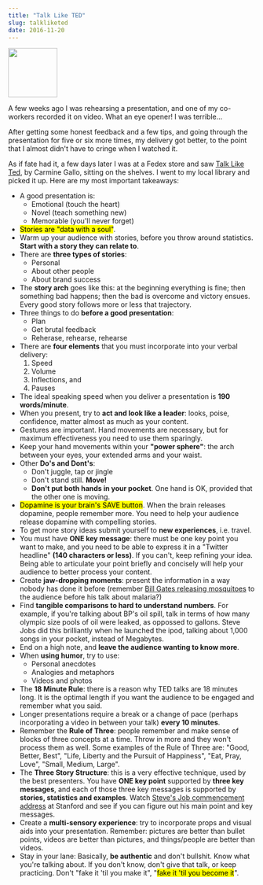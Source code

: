 ```yaml
---
title: "Talk Like TED"
slug: talkliketed
date: 2016-11-20
---
```


<img src="/img/ted.jpg" width="100px">

A few weeks ago I was rehearsing a presentation, and one of my co-workers recorded it on video. What an eye opener! I was terrible... 

After getting some honest feedback and a few tips, and going through the presentation for five or six more times, my delivery got better, to the point that I almost didn't have to cringe when I watched it.

As if fate had it, a few days later I was at a Fedex store and saw [Talk Like Ted](http://www.goodreads.com/book/show/17910144-talk-like-ted), by Carmine Gallo, sitting on the shelves. I went to my local library and picked it up. Here are my most important takeaways:

* A good presentation is:
	* Emotional (touch the heart)
	* Novel (teach something new)
	* Memorable (you'll never forget)
* <mark>Stories are "data with a soul"</mark>.
* Warm up your audience with stories, before you throw around statistics. **Start with a story they can relate to**.
* There are **three types of stories**:
	* Personal
	* About other people
	* About brand success
* The **story arch** goes like this: at the beginning everything is fine; then something bad happens; then the bad is overcome and victory ensues. Every good story follows more or less that trajectory.
* Three things to do **before a good presentation**:
	* Plan
	* Get brutal feedback
	* Reherase, rehearse, rehearse
* There are **four elements** that you must incorporate into your verbal delivery:
	1. Speed
	2. Volume
	3. Inflections, and
	4. Pauses
* The ideal speaking speed when you deliver a presentation is **190 words/minute**.
* When you present, try to **act and look like a leader**: looks, poise, confidence, matter almost as much as your content.
* Gestures are important. Hand movements are necessary, but for maximum effectiveness you need to use them sparingly.
* Keep your hand movements within your **"power sphere"**: the arch between your eyes, your extended arms and your waist.
* Other **Do's and Dont's**:
	* Don't juggle, tap or jingle
	* Don't stand still. **Move!**
	* **Don't put both hands in your pocket**. One hand is OK, provided that the other one is moving.
* <mark>Dopamine is your brain's SAVE button</mark>. When the brain releases dopamine, people remember more. You need to help your audience release dopamine with compelling stories.
* To get more story ideas submit yourself to **new experiences**, i.e. travel.
* You must have **ONE key message**: there must be one key point you want to make, and you need to be able to express it in a "Twitter headline" **(140 characters or less)**. If you can't, keep refining your idea. Being able to articulate your point briefly and concisely will help your audience to better process your content.
* Create **jaw-dropping moments**: present the information in a way nobody has done it before (remember [Bill Gates releasing mosquitoes](https://www.ted.com/talks/bill_gates_unplugged) to the audience before his talk about malaria?)
* Find **tangible comparisons to hard to understand numbers**. For example, if you're talking about BP's oil spill, talk in terms of how many olympic size pools of oil were leaked, as oppossed to gallons. Steve Jobs did this brilliantly when he launched the ipod, talking about 1,000 songs in your pocket, instead of Megabytes.
* End on a high note, and **leave the audience wanting to know more**.
* When **using humor**, try to use:
	* Personal anecdotes
	* Analogies and metaphors
	* Videos and photos
* The **18 Minute Rule**: there is a reason why TED talks are 18 minutes long. It is the optimal length if you want the audience to be engaged and remember what you said.
* Longer presentations require a break or a change of pace (perhaps incorporating a video in between your talk) **every 10 minutes**.
* Remember the **Rule of Three**: people remember and make sense of blocks of three concepts at a time. Throw in more and they won't process them as well. Some examples of the Rule of Three are: "Good, Better, Best", "Life, Liberty and the Pursuit of Happiness", "Eat, Pray, Love", "Small, Medium, Large".
* The **Three Story Structure**: this is a very effective technique, used by the best presenters. You have **ONE key point** supported by **three key messages**, and each of those three key messages is supported by **stories, statistics and examples**. Watch [Steve's Job commencement address](http://news.stanford.edu/2005/06/14/jobs-061505/) at Stanford and see if you can figure out his main point and key messages.
* Create a **multi-sensory experience**: try to incorporate props and visual aids into your presentation. Remember: pictures are better than bullet points, videos are better than pictures, and things/people are better than videos.
* Stay in your lane: Basically, **be authentic** and don't bullshit. Know what you're talking about. If you don't know, don't give that talk, or keep practicing. Don't "fake it 'til you make it", "<mark>fake it 'til you become it</mark>".
